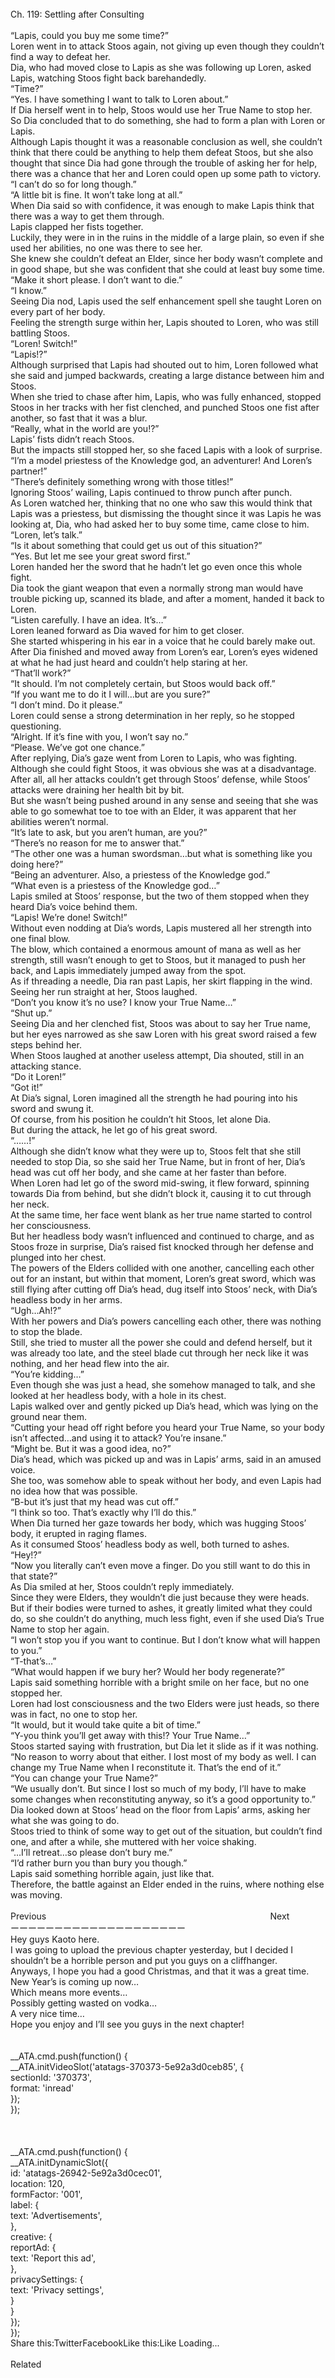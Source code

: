 <br/>
Ch. 119: Settling after Consulting<br/>
 <br/>
“Lapis, could you buy me some time?”<br/>
Loren went in to attack Stoos again, not giving up even though they couldn’t find a way to defeat her.<br/>
Dia, who had moved close to Lapis as she was following up Loren, asked Lapis, watching Stoos fight back barehandedly.<br/>
“Time?”<br/>
“Yes. I have something I want to talk to Loren about.”<br/>
If Dia herself went in to help, Stoos would use her True Name to stop her.<br/>
So Dia concluded that to do something, she had to form a plan with Loren or Lapis.<br/>
Although Lapis thought it was a reasonable conclusion as well, she couldn’t think that there could be anything to help them defeat Stoos, but she also thought that since Dia had gone through the trouble of asking her for help, there was a chance that her and Loren could open up some path to victory.<br/>
“I can’t do so for long though.”<br/>
“A little bit is fine. It won’t take long at all.”<br/>
When Dia said so with confidence, it was enough to make Lapis think that there was a way to get them through.<br/>
Lapis clapped her fists together.<br/>
Luckily, they were in in the ruins in the middle of a large plain, so even if she used her abilities, no one was there to see her.<br/>
She knew she couldn’t defeat an Elder, since her body wasn’t complete and in good shape, but she was confident that she could at least buy some time.<br/>
“Make it short please. I don’t want to die.”<br/>
“I know.”<br/>
Seeing Dia nod, Lapis used the self enhancement spell she taught Loren on every part of her body.<br/>
Feeling the strength surge within her, Lapis shouted to Loren, who was still battling Stoos.<br/>
“Loren! Switch!”<br/>
“Lapis!?”<br/>
Although surprised that Lapis had shouted out to him, Loren followed what she said and jumped backwards, creating a large distance between him and Stoos.<br/>
When she tried to chase after him, Lapis, who was fully enhanced, stopped Stoos in her tracks with her fist clenched, and punched Stoos one fist after another, so fast that it was a blur.<br/>
“Really, what in the world are you!?”<br/>
Lapis’ fists didn’t reach Stoos.<br/>
But the impacts still stopped her, so she faced Lapis with a look of surprise.<br/>
“I’m a model priestess of the Knowledge god, an adventurer! And Loren’s partner!”<br/>
“There’s definitely something wrong with those titles!”<br/>
Ignoring Stoos’ wailing, Lapis continued to throw punch after punch.<br/>
As Loren watched her, thinking that no one who saw this would think that Lapis was a priestess, but dismissing the thought since it was Lapis he was looking at, Dia, who had asked her to buy some time, came close to him.<br/>
“Loren, let’s talk.”<br/>
“Is it about something that could get us out of this situation?”<br/>
“Yes. But let me see your great sword first.”<br/>
Loren handed her the sword that he hadn’t let go even once this whole fight.<br/>
Dia took the giant weapon that even a normally strong man would have trouble picking up, scanned its blade, and after a moment, handed it back to Loren.<br/>
“Listen carefully. I have an idea. It’s…”<br/>
Loren leaned forward as Dia waved for him to get closer.<br/>
She started whispering in his ear in a voice that he could barely make out.<br/>
After Dia finished and moved away from Loren’s ear, Loren’s eyes widened at what he had just heard and couldn’t help staring at her.<br/>
“That’ll work?”<br/>
“It should. I’m not completely certain, but Stoos would back off.”<br/>
“If you want me to do it I will…but are you sure?”<br/>
“I don’t mind. Do it please.”<br/>
Loren could sense a strong determination in her reply, so he stopped questioning.<br/>
“Alright. If it’s fine with you, I won’t say no.”<br/>
“Please. We’ve got one chance.”<br/>
After replying, Dia’s gaze went from Loren to Lapis, who was fighting.<br/>
Although she could fight Stoos, it was obvious she was at a disadvantage.<br/>
After all, all her attacks couldn’t get through Stoos’ defense, while Stoos’ attacks were draining her health bit by bit.<br/>
But she wasn’t being pushed around in any sense and seeing that she was able to go somewhat toe to toe with an Elder, it was apparent that her abilities weren’t normal.<br/>
“It’s late to ask, but you aren’t human, are you?”<br/>
“There’s no reason for me to answer that.”<br/>
“The other one was a human swordsman…but what is something like you doing here?”<br/>
“Being an adventurer. Also, a priestess of the Knowledge god.”<br/>
“What even is a priestess of the Knowledge god…”<br/>
Lapis smiled at Stoos’ response, but the two of them stopped when they heard Dia’s voice behind them.<br/>
“Lapis! We’re done! Switch!”<br/>
Without even nodding at Dia’s words, Lapis mustered all her strength into one final blow.<br/>
The blow, which contained a enormous amount of mana as well as her strength, still wasn’t enough to get to Stoos, but it managed to push her back, and Lapis immediately jumped away from the spot.<br/>
As if threading a needle, Dia ran past Lapis, her skirt flapping in the wind.<br/>
Seeing her run straight at her, Stoos laughed.<br/>
“Don’t you know it’s no use? I know your True Name…”<br/>
“Shut up.”<br/>
Seeing Dia and her clenched fist, Stoos was about to say her True name, but her eyes narrowed as she saw Loren with his great sword raised a few steps behind her.<br/>
When Stoos laughed at another useless attempt, Dia shouted, still in an attacking stance.<br/>
“Do it Loren!”<br/>
“Got it!”<br/>
At Dia’s signal, Loren imagined all the strength he had pouring into his sword and swung it.<br/>
Of course, from his position he couldn’t hit Stoos, let alone Dia.<br/>
But during the attack, he let go of his great sword.<br/>
“……!”<br/>
Although she didn’t know what they were up to, Stoos felt that she still needed to stop Dia, so she said her True Name, but in front of her, Dia’s head was cut off her body, and she came at her faster than before.<br/>
When Loren had let go of the sword mid-swing, it flew forward, spinning towards Dia from behind, but she didn’t block it, causing it to cut through her neck.<br/>
At the same time, her face went blank as her true name started to control her consciousness.<br/>
But her headless body wasn’t influenced and continued to charge, and as Stoos froze in surprise, Dia’s raised fist knocked through her defense and plunged into her chest.<br/>
The powers of the Elders collided with one another, cancelling each other out for an instant, but within that moment, Loren’s great sword, which was still flying after cutting off Dia’s head, dug itself into Stoos’ neck, with Dia’s headless body in her arms.<br/>
“Ugh…Ah!?”<br/>
With her powers and Dia’s powers cancelling each other, there was nothing to stop the blade.<br/>
Still, she tried to muster all the power she could and defend herself, but it was already too late, and the steel blade cut through her neck like it was nothing, and her head flew into the air.<br/>
“You’re kidding…”<br/>
Even though she was just a head, she somehow managed to talk, and she looked at her headless body, with a hole in its chest.<br/>
Lapis walked over and gently picked up Dia’s head, which was lying on the ground near them.<br/>
“Cutting your head off right before you heard your True Name, so your body isn’t affected…and using it to attack? You’re insane.”<br/>
“Might be. But it was a good idea, no?”<br/>
Dia’s head, which was picked up and was in Lapis’ arms, said in an amused voice.<br/>
She too, was somehow able to speak without her body, and even Lapis had no idea how that was possible.<br/>
“B-but it’s just that my head was cut off.”<br/>
“I think so too. That’s exactly why I’ll do this.”<br/>
When Dia turned her gaze towards her body, which was hugging Stoos’ body, it erupted in raging flames.<br/>
As it consumed Stoos’ headless body as well, both turned to ashes.<br/>
“Hey!?”<br/>
“Now you literally can’t even move a finger. Do you still want to do this in that state?”<br/>
As Dia smiled at her, Stoos couldn’t reply immediately.<br/>
Since they were Elders, they wouldn’t die just because they were heads.<br/>
But if their bodies were turned to ashes, it greatly limited what they could do, so she couldn’t do anything, much less fight, even if she used Dia’s True Name to stop her again.<br/>
“I won’t stop you if you want to continue. But I don’t know what will happen to you.”<br/>
“T-that’s…”<br/>
“What would happen if we bury her? Would her body regenerate?”<br/>
Lapis said something horrible with a bright smile on her face, but no one stopped her.<br/>
Loren had lost consciousness and the two Elders were just heads, so there was in fact, no one to stop her.<br/>
“It would, but it would take quite a bit of time.”<br/>
“Y-you think you’ll get away with this!? Your True Name…”<br/>
Stoos started saying with frustration, but Dia let it slide as if it was nothing.<br/>
“No reason to worry about that either. I lost most of my body as well. I can change my True Name when I reconstitute it. That’s the end of it.”<br/>
“You can change your True Name?”<br/>
“We usually don’t. But since I lost so much of my body, I’ll have to make some changes when reconstituting anyway, so it’s a good opportunity to.”<br/>
Dia looked down at Stoos’ head on the floor from Lapis’ arms, asking her what she was going to do.<br/>
Stoos tried to think of some way to get out of the situation, but couldn’t find one, and after a while, she muttered with her voice shaking.<br/>
“…I’ll retreat…so please don’t bury me.”<br/>
“I’d rather burn you than bury you though.”<br/>
Lapis said something horrible again, just like that.<br/>
Therefore, the battle against an Elder ended in the ruins, where nothing else was moving.<br/>
 <br/>
Previous                                                                                           Next<br/>
ーーーーーーーーーーーーーーーーーーーー<br/>
Hey guys Kaoto here.<br/>
I was going to upload the previous chapter yesterday, but I decided I shouldn’t be a horrible person and put you guys on a cliffhanger.<br/>
Anyways, I hope you had a good Christmas, and that it was a great time.<br/>
New Year’s is coming up now…<br/>
Which means more events…<br/>
Possibly getting wasted on vodka…<br/>
A very nice time…<br/>
Hope you enjoy and I’ll see you guys in the next chapter!<br/>
<br/>
<br/>
            __ATA.cmd.push(function() {<br/>
                __ATA.initVideoSlot('atatags-370373-5e92a3d0ceb85', {<br/>
                    sectionId: '370373',<br/>
                    format: 'inread'<br/>
                });<br/>
            });<br/>
        <br/>
 <br/>
<br/>
				__ATA.cmd.push(function() {<br/>
					__ATA.initDynamicSlot({<br/>
						id: 'atatags-26942-5e92a3d0cec01',<br/>
						location: 120,<br/>
						formFactor: '001',<br/>
						label: {<br/>
							text: 'Advertisements',<br/>
						},<br/>
						creative: {<br/>
							reportAd: {<br/>
								text: 'Report this ad',<br/>
							},<br/>
							privacySettings: {<br/>
								text: 'Privacy settings',<br/>
							}<br/>
						}<br/>
					});<br/>
				});<br/>
			Share this:TwitterFacebookLike this:Like Loading...<br/>
<br/>
Related<br/>
 